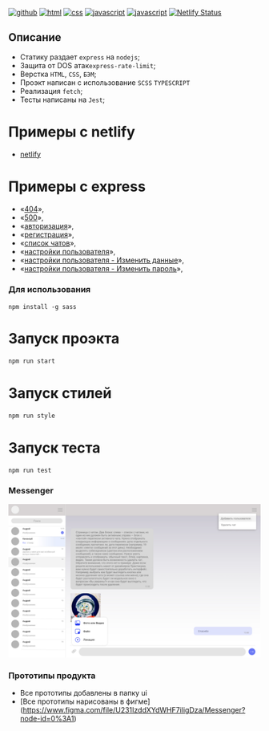 [![github](https://img.shields.io/badge/github-%23100000.svg?&style=for-the-badge&logo=github&logoColor=white)](https://github.com/iibadreeva)
[![html](https://img.shields.io/badge/html-%23239120.svg?&style=for-the-badge&logo=html5&logoColor=white)](https://messenger-79133f.netlify.app/messenger.html)
[![css](https://img.shields.io/badge/css-%23239120.svg?&style=for-the-badge&logo=css3&logoColor=white)](https://messenger-79133f.netlify.app/messenger.html)
[![javascript](https://img.shields.io/badge/javascript-%23239120.svg?&style=for-the-badge&logo=css3&logoColor=white)](https://messenger-79133f.netlify.app/messenger.html)
[![javascript](https://img.shields.io/badge/TypeScript-007ACC?style=for-the-badge&logo=typescript&logoColor=white)](https://messenger-79133f.netlify.app/messenger.html)
[![Netlify Status](https://api.netlify.com/api/v1/badges/31a244ad-39e0-458e-887f-1ba2d2a1969a/deploy-status)](https://app.netlify.com/sites/messenger-79133f/deploys)

## Описание
- Статику раздает `express` на `nodejs`;
- Защита от DOS атак`express-rate-limit`;
- Верстка `HTML`, `CSS`, `БЭМ`;
- Проэкт написан с использование `SCSS` `TYPESCRIPT`
- Реализация `fetch`;
- Тесты написаны на `Jest`;

# Примеры с netlify
- [netlify](https://messenger-ya.netlify.app/)

# Примеры с express
- «[404](http://localhost:3000/404)»,
- «[500](http://localhost:3000/500)»,
- «[авторизация](http://localhost:3000/login)»,
- «[регистрация](http://localhost:3000/registration)»,
- «[список чатов](http://localhost:3000/chat)»,
- «[настройки пользователя](http://localhost:3000/profile)»,
- «[настройки пользователя - Изменить данные](http://localhost:3000/change)»,
- «[настройки пользователя - Изменить пароль](http://localhost:3000/password)»,

### Для использования
```
npm install -g sass
```

# Запуск проэкта
```sh
npm run start
```

# Запуск стилей
```sh
npm run style
```

# Запуск теста
```sh
npm run test
```

### Messenger
![Main](https://github.com/iibadreeva/mf.messenger.praktikum.yandex/blob/static/ui/messenger.jpg?raw=true)

### Прототипы продукта
- Все прототипы добавлены в папку ui
- [Все прототипы нарисованы в фигме] (https://www.figma.com/file/U231IzddXYdWHF7iligDza/Messenger?node-id=0%3A1)

